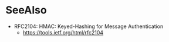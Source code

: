 
# SeeAlso
- RFC2104: HMAC: Keyed-Hashing for Message Authentication
  - https://tools.ietf.org/html/rfc2104
